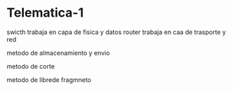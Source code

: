 # Telematica-1
swicth trabaja en capa de fisica y datos
router trabaja en caa de trasporte y red 

metodo de almacenamiento y envio

metodo de corte

metodo de librede fragmneto
